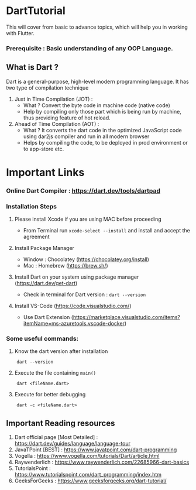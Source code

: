 # DartTutorial
This will cover from basic to advance topics, which will help you in working with Flutter. 
### **Prerequisite** : Basic understanding of any OOP Language. 


## What is Dart ? 

Dart is a general-purpose, high-level modern programming language. It has two type of compilation technique 
1. Just in Time Compilation (JOT) : 
   - What ? Convert the byte code in machine code (native code)
   - Help by compiling only those part which is being run by machine, thus providing feature of hot reload. 
2. Ahead of Time Compilation (AOT) :
   - What ? It converts the dart code in the optimized JavaScript code using dar2js compiler and run in all modern browser
   - Helps by compiling the code, to be deployed in prod environment or to app-store etc. 


# Important Links

### Online Dart Compiler : https://dart.dev/tools/dartpad 


### Installation Steps 
  1. Please install Xcode if you are using MAC before proceeding
       - From Terminal run ``` xcode-select --install ``` and install and accept the agreement 
  
  2. Install Package Manager 
      - Window : Chocolatey (https://chocolatey.org/install) 
      - Mac : Homebrew (https://brew.sh/)
  3. Install Dart on your system using package manager (https://dart.dev/get-dart)
      - Check in terminal for Dart version : `dart --version`

   4. Install VS-Code (https://code.visualstudio.com/) 
      - Use Dart Extension (https://marketplace.visualstudio.com/items?itemName=ms-azuretools.vscode-docker)

### Some useful commands: 
1.  Know the dart version after installation 
```
    dart --version 
```
2. Execute the file containing ```main()```
```
    dart <fileName.dart>
```
3. Execute for better debugging 
```   
    dart -c <fileName.dart> 
```

## Important Reading resources
1. Dart official page [Most Detailed] : https://dart.dev/guides/language/language-tour 
2. JavaTPoint [BEST] : https://www.javatpoint.com/dart-programming
3. Vogella : https://www.vogella.com/tutorials/Dart/article.html 
4. Raywenderlich : https://www.raywenderlich.com/22685966-dart-basics 
5. TutorialsPoint : https://www.tutorialspoint.com/dart_programming/index.htm 
6. GeeksForGeeks : https://www.geeksforgeeks.org/dart-tutorial/ 